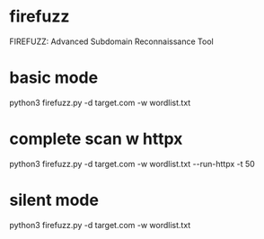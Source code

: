 # firefuzz
FIREFUZZ: Advanced Subdomain Reconnaissance Tool


# basic mode
python3 firefuzz.py -d target.com -w wordlist.txt

# complete scan w httpx
python3 firefuzz.py -d target.com -w wordlist.txt --run-httpx -t 50

# silent mode 
 python3 firefuzz.py -d target.com -w wordlist.txt



